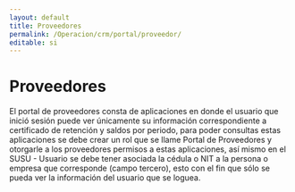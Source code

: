 ```yaml
---
layout: default
title: Proveedores
permalink: /Operacion/crm/portal/proveedor/
editable: si
---
```


# Proveedores

El portal de proveedores consta de aplicaciones en donde el usuario que inició sesión puede ver únicamente su información correspondiente a certificado de retención y saldos por periodo, para poder consultas estas aplicaciones se debe crear un rol que se llame Portal de Proveedores y otorgarle a los proveedores permisos a estas aplicaciones, así mismo en el SUSU - Usuario se debe tener asociada la cédula o NIT a la persona o empresa que corresponde (campo tercero), esto con el fin que sólo se pueda ver la información del usuario que se loguea.

